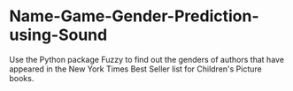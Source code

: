 # Name-Game-Gender-Prediction-using-Sound
Use the Python package Fuzzy to find out the genders of authors that have appeared in the New York Times Best Seller list for Children's Picture books.
